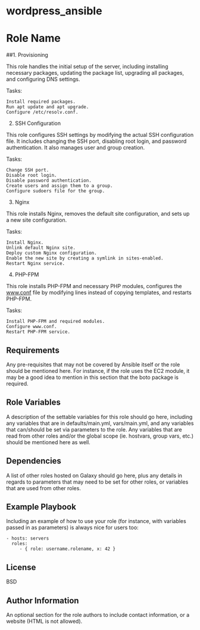 # wordpress_ansible
Role Name
=========

##1. Provisioning

This role handles the initial setup of the server, including installing necessary packages, updating the package list, upgrading all packages, and configuring DNS settings.

Tasks:

    Install required packages.
    Run apt update and apt upgrade.
    Configure /etc/resolv.conf.

2. SSH Configuration

This role configures SSH settings by modifying the actual SSH configuration file. It includes changing the SSH port, disabling root login, and password authentication. It also manages user and group creation.

Tasks:

    Change SSH port.
    Disable root login.
    Disable password authentication.
    Create users and assign them to a group.
    Configure sudoers file for the group.

3. Nginx

This role installs Nginx, removes the default site configuration, and sets up a new site configuration.

Tasks:

    Install Nginx.
    Unlink default Nginx site.
    Deploy custom Nginx configuration.
    Enable the new site by creating a symlink in sites-enabled.
    Restart Nginx service.

4. PHP-FPM

This role installs PHP-FPM and necessary PHP modules, configures the www.conf file by modifying lines instead of copying templates, and restarts PHP-FPM.

Tasks:

    Install PHP-FPM and required modules.
    Configure www.conf.
    Restart PHP-FPM service.

Requirements
------------

Any pre-requisites that may not be covered by Ansible itself or the role should be mentioned here. For instance, if the role uses the EC2 module, it may be a good idea to mention in this section that the boto package is required.

Role Variables
--------------

A description of the settable variables for this role should go here, including any variables that are in defaults/main.yml, vars/main.yml, and any variables that can/should be set via parameters to the role. Any variables that are read from other roles and/or the global scope (ie. hostvars, group vars, etc.) should be mentioned here as well.

Dependencies
------------

A list of other roles hosted on Galaxy should go here, plus any details in regards to parameters that may need to be set for other roles, or variables that are used from other roles.

Example Playbook
----------------

Including an example of how to use your role (for instance, with variables passed in as parameters) is always nice for users too:

    - hosts: servers
      roles:
         - { role: username.rolename, x: 42 }

License
-------

BSD

Author Information
------------------

An optional section for the role authors to include contact information, or a website (HTML is not allowed).
